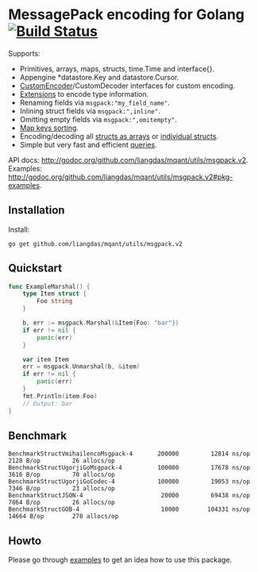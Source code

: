 # MessagePack encoding for Golang [![Build Status](https://travis-ci.org/vmihailenco/msgpack.svg?branch=v2)](https://travis-ci.org/vmihailenco/msgpack)

Supports:
- Primitives, arrays, maps, structs, time.Time and interface{}.
- Appengine *datastore.Key and datastore.Cursor.
- [CustomEncoder](http://godoc.org/github.com/liangdas/mqant/utils/msgpack.v2#example-CustomEncoder)/CustomDecoder interfaces for custom encoding.
- [Extensions](http://godoc.org/github.com/liangdas/mqant/utils/msgpack.v2#example-RegisterExt) to encode type information.
- Renaming fields via `msgpack:"my_field_name"`.
- Inlining struct fields via `msgpack:",inline"`.
- Omitting empty fields via `msgpack:",omitempty"`.
- [Map keys sorting](https://godoc.org/github.com/liangdas/mqant/utils/msgpack.v2#Encoder.SortMapKeys).
- Encoding/decoding all [structs as arrays](https://godoc.org/github.com/liangdas/mqant/utils/msgpack.v2#Encoder.StructAsArray) or [individual structs](https://godoc.org/github.com/liangdas/mqant/utils/msgpack.v2#example-Marshal--AsArray).
- Simple but very fast and efficient [queries](https://godoc.org/github.com/liangdas/mqant/utils/msgpack.v2#example-Decoder-Query).

API docs: http://godoc.org/github.com/liangdas/mqant/utils/msgpack.v2.
Examples: http://godoc.org/github.com/liangdas/mqant/utils/msgpack.v2#pkg-examples.

## Installation

Install:

```shell
go get github.com/liangdas/mqant/utils/msgpack.v2
```

## Quickstart

```go
func ExampleMarshal() {
	type Item struct {
		Foo string
	}

	b, err := msgpack.Marshal(&Item{Foo: "bar"})
	if err != nil {
		panic(err)
	}

	var item Item
	err = msgpack.Unmarshal(b, &item)
	if err != nil {
		panic(err)
	}
	fmt.Println(item.Foo)
	// Output: bar
}
```

## Benchmark

```
BenchmarkStructVmihailencoMsgpack-4   	  200000	     12814 ns/op	    2128 B/op	      26 allocs/op
BenchmarkStructUgorjiGoMsgpack-4      	  100000	     17678 ns/op	    3616 B/op	      70 allocs/op
BenchmarkStructUgorjiGoCodec-4        	  100000	     19053 ns/op	    7346 B/op	      23 allocs/op
BenchmarkStructJSON-4                 	   20000	     69438 ns/op	    7864 B/op	      26 allocs/op
BenchmarkStructGOB-4                  	   10000	    104331 ns/op	   14664 B/op	     278 allocs/op
```

## Howto

Please go through [examples](http://godoc.org/github.com/liangdas/mqant/utils/msgpack.v2#pkg-examples) to get an idea how to use this package.
